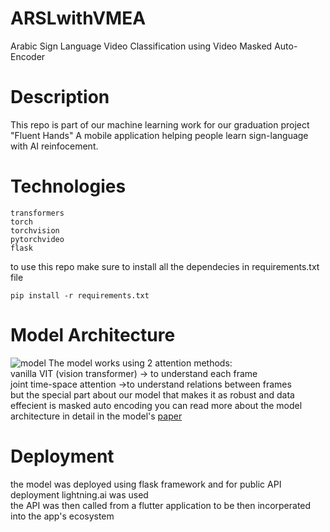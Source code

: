 # ARSLwithVMEA
Arabic Sign Language Video Classification using Video Masked Auto-Encoder

# Description
This repo is part of our machine learning work for our graduation project "Fluent Hands"
A mobile application helping people learn sign-language with AI reinfocement.

# Technologies
```
transformers
torch
torchvision
pytorchvideo
flask
```
to use this repo make sure to install all the dependecies in requirements.txt file
```
pip install -r requirements.txt
```
# Model Architecture
![model](https://https://github.com/mohamedsaeed8223/ARSLwithVMEA/blob/main/images/videomae_architecture.jpeg?raw=true)
The model works using 2 attention methods:  
vanilla VIT (vision transformer) -> to understand each frame  
joint time-space attention ->to understand relations between frames  
but the special part about our model that makes it as robust and data effecient is masked auto encoding
you can read more about the model architecture in detail in the model's [paper](https://arxiv.org/abs/2203.12602)

# Deployment
the model was deployed using flask framework and for public API deployment lightning.ai was used  
the API was then called from a flutter application to be then incorperated into the app's ecosystem

#